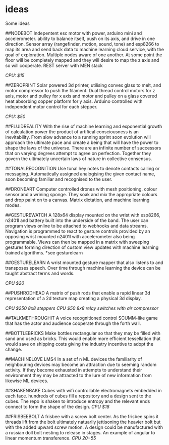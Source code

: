 # ideas
Some ideas

##NODEBOT
Indepentent esc motor with power, arduino mini and accelerometer. ability to balance itself, push on its axis, and drive in one direction. Sensor array (rangefinder, motion, sound, tone) and esp8266 to map its area and send back data to machine learning cloud service, with the goal of exploration. Multiple nodes aware of one another.  At some point the floor will be completely mapped and they will desire to map the z axis and so will cooperate. REST server with MEN stack 

*CPU: $15*


##ZEROPRINT
Solar powered 3d printer, utilising convex glass to melt, and motor compressor to push the filament. Dual thread control motors for z axis, motor and pulley for x axis and motor and pulley on a glass covered heat absorbing copper platform for y axis. Arduino controlled with independent motor control for each stepper.

*CPU: $50*

##FLUIDREALITY
With the rise of machine learning and exponential growth of calculation power the product of artifical consciousness is an inevitability. From slow advance to a running sprint soon evolution will approach the ultimate pace and create a being that will have the power to shape the laws of the universe. There are an infinite number of successors that on varying degrees attempt to agree on perfection. Together they govern the ultimately uncertain laws of nature in collective consensus.

##TONALRECOGNITION
Use tonal hey notes to denote contacts calling or messaging. Automatically assigned analogising the given contact name, soon becoming familiar and recognised to the user.

##DRONEART
Computer controlled drones with mesh positioning, colour sensor and a wrining sponge. They soak and mix the appropriate colours and drop paint on to a canvas. Matrix dictation, and machine learning modes.

##GESTUREWATCH
A 128x64 display mounted on the wrist with esp8266, n2401l and battery built into the underside of the band. The user can program views online to be attached to webhooks and data streams. Navigation is programmed to react to gesture controls provided by an opposing wrist mounted n2401l with accelerometer also being programmable.  Views can then be mapped in a matrix with sweeping gestures forming direction of custom view updates with machine learning trained algorithms. *see gesturelearn

##GESTURELEARN
A wrist mounted gesture mapper that also listens to and transposes speech. Over time through machine learning the device can be taught abstract terms and words.

*CPU $20*

##PUSHRODHEAD
A matrix of push rods that enable a rapid linear 3d representation of a 2d texture map creating a physical 3d display.

*CPU $250 8x8 steppers*
*CPU $50 8x8 relay switches with air compressor*

##TALKMETHROUGHIT
A voice recognitioned control SCUMM-like game that has the actor and audience cooperate through the forth wall.

##BOTTLEBRICKS
Make bottles rectangular so that they may be filled with sand and used as bricks. This would enable more efficient tessellation that would save on shipping costs giving the industry incentive to adopt the change.

##MACHINELOVE
LMS4
In a set of n ML devices the familiarity of neighbouring devices may become an attraction due to seeming random activity. If they become exhausted in attempts to understand their environment they may be attracted to the lure of new information from likewise ML devices.

##SHAKENBAKE
Cubes with wifi controllable electromagnets embedded in each face. hundreds of cubes fill a repository and a design sent to the cubes.  The repo is shaken to introduce entropy and the relevant ends connect to form the shape of the design.
*CPU $18*

##FRISBEEBOLT
A frisbee with a screw bolt center. As the frisbee spins it threads lift from the bolt ultimately natuarlly jettisoning the heavier bolt but with the added upward screw motion. A design could be manufactured with a russian doll bolt nesting to release in stages. An example of angular to linear momentum transference.
*CPU $20-$55*





